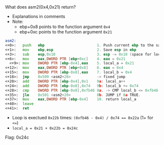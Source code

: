 What does asm2(0x4,0x21) return?
- Explanations in comments
- Note:
  - ebp+0x8 points to the function argument `0x4`
  - ebp+0xc points to the function argument `0x21`

```asm
asm2:
<+0>:	push   ebp                        1. Push current ebp to the sack
<+1>:	mov    ebp,esp                    2. Save esp in ebp 
<+3>:	sub    esp,0x10                   3. esp -= 0x10 (space for locals)
<+6>:	mov    eax,DWORD PTR [ebp+0xc]    4. eax = 0x21
  <+9>:	mov    DWORD PTR [ebp-0x4],eax    5. local_a = 0x21
<+12>:	mov    eax,DWORD PTR [ebp+0x8]    6. eax = 0x4
<+15>:	mov    DWORD PTR [ebp-0x8],eax    7. local_b = 0x4
<+18>:	jmp    0x509 <asm2+28>            -> fixed jump
<+20>:	add    DWORD PTR [ebp-0x4],0x1    9a: local_a++
<+24>:	add    DWORD PTR [ebp-0x8],0x74   9b: local_b += 0x74
<+28>:	cmp    DWORD PTR [ebp-0x8],0xfb46 8a. -> CMP local_b <= 0xfb46
<+35>:	jle    0x501 <asm2+20>            8b. JUMP if 8a TRUE. 
<+37>:	mov    eax,DWORD PTR [ebp-0x4]    10. return local_a
<+40>:	leave  
<+41>:	ret 
```
- Loop is exectued `0x22b` times: `(0xfb46 - 0x4) / 0x74 == 0x22a` (1+ for `<=`)
- `local_a = 0x21 + 0x22b = 0x24c`

Flag: 0x24c